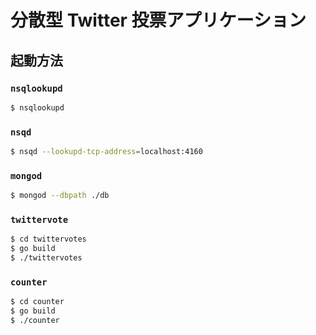 # 分散型 Twitter 投票アプリケーション

## 起動方法

### `nsqlookupd`

```bash
$ nsqlookupd
```

### `nsqd`

```bash
$ nsqd --lookupd-tcp-address=localhost:4160
```

### `mongod`

```bash
$ mongod --dbpath ./db
```

### `twittervote`

```bash
$ cd twittervotes
$ go build
$ ./twittervotes
```

### `counter`

```bash
$ cd counter
$ go build
$ ./counter
```
